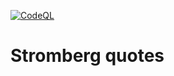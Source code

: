 [![CodeQL](https://github.com/PhilippMeissner/stromberg-quotes/actions/workflows/codeql-analysis.yml/badge.svg?branch=main)](https://github.com/PhilippMeissner/stromberg-quotes/actions/workflows/codeql-analysis.yml)

# Stromberg quotes
